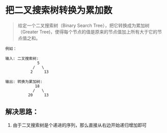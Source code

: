 # 把二叉搜索树转换为累加数

> 给定一个二叉搜索树（Binary Search Tree），把它转换成为累加树（Greater Tree)，使得每个节点的值是原来的节点值加上所有大于它的节点值之和。

```
例如：

输入: 二叉搜索树:
              5
            /   \
           2     13

输出: 转换为累加树:
             18
            /   \
          20     13
```


## 解决思路：
1. 由于二叉搜索树是个递进的序列，那么直接从右边开始递归增加即可
